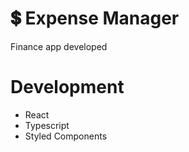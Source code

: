 # :heavy_dollar_sign: Expense Manager

Finance app developed

# Development
- React
- Typescript
- Styled Components

